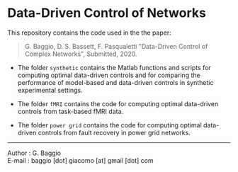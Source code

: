 # Data-Driven Control of Networks

This repository contains the code used in the the paper:

> G. Baggio, D. S. Bassett, F. Pasqualetti "Data-Driven Control of Complex Networks", Submitted, 2020. 

- The folder `synthetic` contains the Matlab functions and scripts for computing optimal data-driven controls and for comparing the performance of model-based and data-driven controls in synthetic experimental settings.

- The folder `fMRI` contains the code for computing optimal data-driven controls from task-based fMRI data.

- The folder `power grid` contains the code for computing optimal data-driven controls from fault recovery in power grid networks.

***

Author : G. Baggio <br/>
E-mail : baggio [dot] giacomo [at] gmail [dot] com

